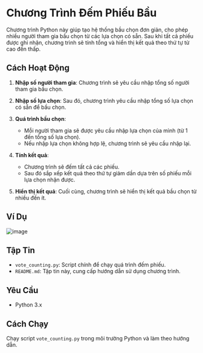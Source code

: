 # Chương Trình Đếm Phiếu Bầu

Chương trình Python này giúp tạo hệ thống bầu chọn đơn giản, cho phép nhiều người tham gia bầu chọn từ các lựa chọn có sẵn. Sau khi tất cả phiếu được ghi nhận, chương trình sẽ tính tổng và hiển thị kết quả theo thứ tự từ cao đến thấp.

## Cách Hoạt Động

1. **Nhập số người tham gia**: Chương trình sẽ yêu cầu nhập tổng số người tham gia bầu chọn.

2. **Nhập số lựa chọn**: Sau đó, chương trình yêu cầu nhập tổng số lựa chọn có sẵn để bầu chọn.

3. **Quá trình bầu chọn**:
   - Mỗi người tham gia sẽ được yêu cầu nhập lựa chọn của mình (từ 1 đến tổng số lựa chọn).
   - Nếu nhập lựa chọn không hợp lệ, chương trình sẽ yêu cầu nhập lại.

4. **Tính kết quả**:
   - Chương trình sẽ đếm tất cả các phiếu.
   - Sau đó sắp xếp kết quả theo thứ tự giảm dần dựa trên số phiếu mỗi lựa chọn nhận được.

5. **Hiển thị kết quả**: Cuối cùng, chương trình sẽ hiển thị kết quả bầu chọn từ nhiều đến ít.

## Ví Dụ
![image](https://github.com/user-attachments/assets/2ad63a23-438f-4fdc-888a-8a017917f368)



## Tập Tin

- `vote_counting.py`: Script chính để chạy quá trình đếm phiếu.
- `README.md`: Tập tin này, cung cấp hướng dẫn sử dụng chương trình.

## Yêu Cầu

- Python 3.x

## Cách Chạy

Chạy script `vote_counting.py` trong môi trường Python và làm theo hướng dẫn.
